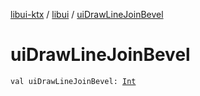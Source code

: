 [libui-ktx](../index.md) / [libui](index.md) / [uiDrawLineJoinBevel](./ui-draw-line-join-bevel.md)

# uiDrawLineJoinBevel

`val uiDrawLineJoinBevel: `[`Int`](https://kotlinlang.org/api/latest/jvm/stdlib/kotlin/-int/index.html)